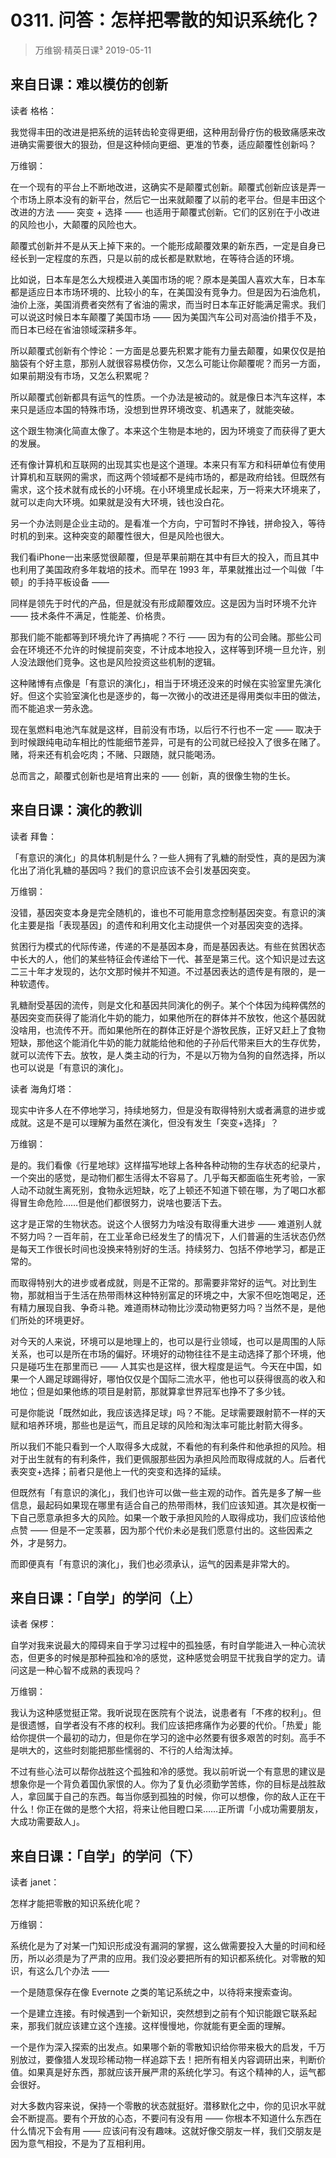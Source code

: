 # 0311. 问答：怎样把零散的知识系统化？
> 万维钢·精英日课³
2019-05-11

## 来自日课：难以模仿的创新

读者 格格：

我觉得丰田的改进是把系统的运转齿轮变得更细，这种用刮骨疗伤的极致痛感来改进确实需要很大的狠劲，但是这种倾向更细、更准的节奏，适应颠覆性创新吗？

万维钢：

在一个现有的平台上不断地改进，这确实不是颠覆式创新。颠覆式创新应该是弄一个市场上原本没有的新平台，然后它一出来就颠覆了以前的老平台。但是丰田这个改进的方法 —— 突变 + 选择 —— 也适用于颠覆式创新。它们的区别在于小改进的风险也小，大颠覆的风险也大。

颠覆式创新并不是从天上掉下来的。一个能形成颠覆效果的新东西，一定是自身已经长到一定程度的东西，只是以前的成长都是默默地，在等待合适的环境。

比如说，日本车是怎么大规模进入美国市场的呢？原本是美国人喜欢大车，日本车都是适应日本市场环境的、比较小的车，在美国没有竞争力。但是因为石油危机，油价上涨，美国消费者突然有了省油的需求，而当时日本车正好能满足需求。我们可以说这时候日本车颠覆了美国市场 —— 因为美国汽车公司对高油价措手不及，而日本已经在省油领域深耕多年。

所以颠覆式创新有个悖论：一方面是总要先积累才能有力量去颠覆，如果仅仅是拍脑袋有个好主意，那别人就很容易模仿你，又怎么可能让你颠覆呢？而另一方面，如果前期没有市场，又怎么积累呢？

所以颠覆式创新都具有运气的性质。一个办法是被动的。就是像日本汽车这样，本来只是适应本国的特殊市场，没想到世界环境改变、机遇来了，就能突破。

这个跟生物演化简直太像了。本来这个生物是本地的，因为环境变了而获得了更大的发展。

还有像计算机和互联网的出现其实也是这个道理。本来只有军方和科研单位有使用计算机和互联网的需求，而这两个领域都不是纯市场的，都是政府给钱。但既然有需求，这个技术就有成长的小环境。在小环境里成长起来，万一将来大环境来了，就可以走向大环境。如果就是没有大环境，钱也没白花。

另一个办法则是企业主动的。是看准一个方向，宁可暂时不挣钱，拼命投入，等待时机的到来。这种突变的颠覆性很大，但是风险也很大。

我们看iPhone一出来感觉很颠覆，但是苹果前期在其中有巨大的投入，而且其中也利用了美国政府多年栽培的技术。而早在 1993 年，苹果就推出过一个叫做「牛顿」的手持平板设备 ——

同样是领先于时代的产品，但是就没有形成颠覆效应。这是因为当时环境不允许 —— 技术条件不满足，性能差、价格贵。

那我们能不能都等到环境允许了再搞呢？不行 —— 因为有的公司会赌。那些公司会在环境还不允许的时候提前突变，不计成本地投入，这样等到环境一旦允许，别人没法跟他们竞争。这也是风险投资这些机制的逻辑。

这种赌博有点像是「有意识的演化」，相当于环境还没来的时候在实验室里先演化好。但这个实验室演化也是逐步的，每一次微小的改进还是得用类似丰田的做法，而不能追求一劳永逸。

现在氢燃料电池汽车就是这样，目前没有市场，以后行不行也不一定 —— 取决于到时候跟纯电动车相比的性能细节差异，可是有的公司就已经投入了很多在赌了。赌，将来还有机会吃肉；不赌、只跟随，就只能喝汤。

总而言之，颠覆式创新也是培育出来的 —— 创新，真的很像生物的生长。

## 来自日课：演化的教训

读者 拜鲁：

「有意识的演化」的具体机制是什么？一些人拥有了乳糖的耐受性，真的是因为演化出了消化乳糖的基因吗？我们的意识应该不会引发基因突变。

万维钢：

没错，基因突变本身是完全随机的，谁也不可能用意念控制基因突变。有意识的演化主要是指「表现基因」的遗传和利用文化主动提供一个对基因突变的选择。

贫困行为模式的代际传递，传递的不是基因本身，而是基因表达。有些在贫困状态中长大的人，他们的某些特征会传递给下一代、甚至是第三代。这个知识是过去这二三十年才发现的，达尔文那时候并不知道。不过基因表达的遗传是有限的，是一种软遗传。

乳糖耐受基因的流传，则是文化和基因共同演化的例子。某个个体因为纯粹偶然的基因突变而获得了能消化牛奶的能力，如果他所在的群体并不放牧，他这个基因就没啥用，也流传不开。而如果他所在的群体正好是个游牧民族，正好又赶上了食物短缺，那他这个能消化牛奶的能力就能给他和他的子孙后代带来巨大的生存优势，就可以流传下去。放牧，是人类主动的行为，不是以万物为刍狗的自然选择，所以也可以说是「有意识的演化」。

读者 海角灯塔：

现实中许多人在不停地学习，持续地努力，但是没有取得特别大或者满意的进步或成就。这是不是可以理解为虽然在演化，但没有发生「突变+选择」？

万维钢：

是的。我们看像《行星地球》这样描写地球上各种各种动物的生存状态的纪录片，一个突出的感觉，是动物们都生活得太不容易了。几乎每天都面临生死考验，一家人动不动就生离死别，食物永远短缺，吃了上顿还不知道下顿在哪，为了喝口水都得冒生命危险……但是他们都很努力，说啥也要活下去。

这才是正常的生物状态。说这个人很努力为啥没有取得重大进步 —— 难道别人就不努力吗？一百年前，在工业革命已经发生了的情况下，人们普遍的生活状态仍然是每天工作很长时间也没换来特别好的生活。持续努力、包括不停地学习，都是正常的。

而取得特别大的进步或者成就，则是不正常的。那需要非常好的运气。对比到生物，那就相当于生活在热带雨林这种特别富足的环境之中，大家不但吃饱喝足，还有精力展现自我、争奇斗艳。难道雨林动物比沙漠动物更努力吗？当然不是，是他们所处的环境更好。

对今天的人来说，环境可以是地理上的，也可以是行业领域，也可以是周围的人际关系，也可以是所在市场的偏好。环境好的动物往往不是主动选择了那个环境，他只是碰巧生在那里而已 —— 人其实也是这样，很大程度是运气。今天在中国，如果一个人踢足球踢得好，哪怕仅仅是个国际二流水平，他也可以获得很高的收入和地位；但是如果他练的项目是射箭，那就算拿世界冠军也挣不了多少钱。

可是你能说「既然如此，我应该选择足球」吗？不能。足球需要跟射箭不一样的天赋和培养环境，那些也是运气，而且足球的风险和淘汰率可能比射箭大得多。

所以我们不能只看到一个人取得多大成就，不看他的有利条件和他承担的风险。相对于出生就有的有利条件，我们更佩服那些因为承担风险而取得成就的人。后者代表突变+选择；前者只是他上一代的突变和选择的延续。

但既然有「有意识的演化」，我们也许可以做一些主观的动作。首先是多了解一些信息，最起码如果现在哪里有适合自己的热带雨林，我们应该知道。其次是权衡一下自己愿意承担多大的风险。如果一个敢于承担风险的人取得成功，我们应该给他点赞 —— 但是不一定羡慕，因为那个代价未必是我们愿意付出的。这些因素之外，才是努力。

而即便真有「有意识的演化」，我们也必须承认，运气的因素是非常大的。

## 来自日课：「自学」的学问（上）

读者 保椤：

自学对我来说最大的障碍来自于学习过程中的孤独感，有时自学能进入一种心流状态，但更多的时候是那种孤独和冷的感觉，这种感觉会明显干扰我自学的定力。请问这是一种心智不成熟的表现吗？

万维钢：

我认为这种感觉挺正常。我听说现在医院有个说法，说患者有「不疼的权利」。但是很遗憾，自学者没有不疼的权利。我们应该把疼痛作为必要的代价。「热爱」能给你提供一个最初的动力，但是你在学习的途中必然要有很多艰苦的时刻。高手不是哄大的，这些时刻能把那些懦弱的、不行的人给淘汰掉。

不过有些心法可以帮你战胜这个孤独和冷的感觉。我以前听说一个有意思的建议是想象你是一个背负着国仇家恨的人。你为了复仇必须勤学苦练，你的目标是战胜敌人，拿回属于自己的东西。每当你感到孤独的时候，你可以想像，你的敌人正在干什么！你正在做的是憋个大招，将来让他目瞪口呆……正所谓「小成功需要朋友，大成功需要敌人」。

## 来自日课：「自学」的学问（下）

读者 janet：

怎样才能把零散的知识系统化呢？

万维钢：

系统化是为了对某一门知识形成没有漏洞的掌握，这么做需要投入大量的时间和经历，所以必须是为了严肃的应用。我们没必要把所有的知识都系统化。对零散的知识，有这么几个办法 ——

一个是随意保存在像 Evernote 之类的笔记系统之中，以待将来搜索查询。

一个是建立连接。有时候遇到一个新知识，突然想到之前有个知识能跟它联系起来，那我们就应该建立这个连接。这样慢慢地，你就能有更全面的理解。

一个是作为深入探索的出发点。如果哪个新的零散知识给你带来极大的启发，千万别放过，要像猎人发现珍稀动物一样追踪下去！把所有相关内容调研出来，判断价值。如果真是好东西，那就应该开展严肃的系统化学习。有这个精神的人，运气都会很好。

对大多数内容来说，保持一个零散的状态就挺好。潜移默化之中，你的见识水平就会不断提高。要有个开放的心态，不要问有没有用 —— 你根本不知道什么东西在什么情况下会有用 —— 应该问有没有趣味。这就好像交朋友一样，我们交朋友是因为意气相投，不是为了互相利用。


